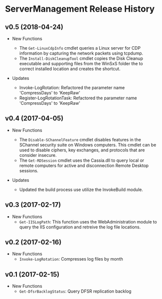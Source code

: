 # ServerManagement Release History

## v0.5 (2018-04-24)

- New Functions

  - The `Get-LinuxCdpInfo` cmdlet queries a Linux server for CDP information by capturing the network packets using tcpdump.
  - The `Install-DiskCleanupTool` cmdlet copies the Disk Cleanup executable and supporting files from the WinSxS folder the to correct installed location and creates the shortcut.

- Updates

  - Invoke-LogRotation: Refactored the parameter name 'CompressDays' to 'KeepRaw'
  - Register-LogRotationTask: Refactored the parameter name 'CompressDays' to 'KeepRaw'


## v0.4 (2017-04-05)

- New Functions

  - The `Disable-SChannelFeature` cmdlet disables features in the SChannel security suite on Windows computers.  This cmdlet can be used to disable ciphers, key exchanges, and protocols that are consider insecure.
  - The `Get-RDSession` cmdlet uses the Cassia.dll to query local or remote computers for active and disconnection Remote Desktop sessions.

- Updates

  - Updated the build process use utilize the InvokeBuild module.

## v0.3 (2017-02-17)

- New Functions
  - `Get-IISLogPath`: This function uses the WebAdministration module to query the IIS configuration and retreive the log file locations.

## v0.2 (2017-02-16)

- New Functions
  - `Invoke-LogRotation`: Compresses log files by month

## v0.1 (2017-02-15)

- New Functions
  - `Get-DfsrBacklogStatus`: Query DFSR replication backlog
